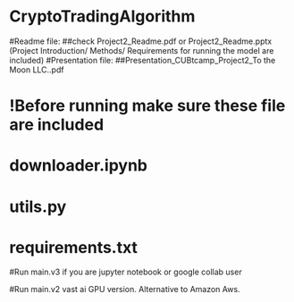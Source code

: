 # CryptoTradingAlgorithm

#Readme file: 
##check Project2_Readme.pdf or Project2_Readme.pptx (Project Introduction/ Methods/ Requirements for running the model are included)
#Presentation file: 
##Presentation_CUBtcamp_Project2_To the Moon LLC..pdf

# !Before running  make sure these file are included
# downloader.ipynb
# utils.py
# requirements.txt

#Run main.v3 if you are jupyter notebook or google collab user

#Run main.v2 vast ai GPU version. Alternative to Amazon Aws. 
<!-- low-cost, on-demand GPU rental. Use one simple interface to save 5-6X on GPU compute. 
Need register https://vast.ai/?gclid=CjwKCAjw6dmSBhBkEiwA_W-EoJKsK3_-pzd0QRcuzrOoTNswjZ8f_qluwANrLZ6FSj5vM_e8YQbhhxoC0nsQAvD_BwE  -->


